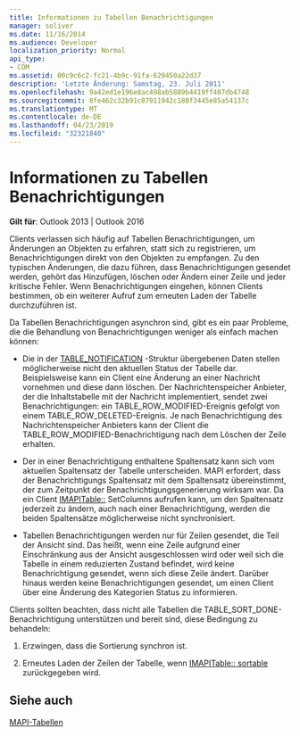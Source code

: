 ```yaml
---
title: Informationen zu Tabellen Benachrichtigungen
manager: soliver
ms.date: 11/16/2014
ms.audience: Developer
localization_priority: Normal
api_type:
- COM
ms.assetid: 00c9c6c2-fc21-4b9c-91fa-629450a22d37
description: 'Letzte Änderung: Samstag, 23. Juli 2011'
ms.openlocfilehash: 9a42ed1e196e8ac498ab5889b4419ff407db4748
ms.sourcegitcommit: 8fe462c32b91c87911942c188f3445e85a54137c
ms.translationtype: MT
ms.contentlocale: de-DE
ms.lasthandoff: 04/23/2019
ms.locfileid: "32321840"
---
```

# <a name="about-table-notifications"></a>Informationen zu Tabellen Benachrichtigungen

  
  
**Gilt für**: Outlook 2013 | Outlook 2016 
  
Clients verlassen sich häufig auf Tabellen Benachrichtigungen, um Änderungen an Objekten zu erfahren, statt sich zu registrieren, um Benachrichtigungen direkt von den Objekten zu empfangen. Zu den typischen Änderungen, die dazu führen, dass Benachrichtigungen gesendet werden, gehört das Hinzufügen, löschen oder Ändern einer Zeile und jeder kritische Fehler. Wenn Benachrichtigungen eingehen, können Clients bestimmen, ob ein weiterer Aufruf zum erneuten Laden der Tabelle durchzuführen ist. 
  
Da Tabellen Benachrichtigungen asynchron sind, gibt es ein paar Probleme, die die Behandlung von Benachrichtigungen weniger als einfach machen können:
  
- Die in der [TABLE_NOTIFICATION](table_notification.md) -Struktur übergebenen Daten stellen möglicherweise nicht den aktuellen Status der Tabelle dar. Beispielsweise kann ein Client eine Änderung an einer Nachricht vornehmen und diese dann löschen. Der Nachrichtenspeicher Anbieter, der die Inhaltstabelle mit der Nachricht implementiert, sendet zwei Benachrichtigungen: ein TABLE_ROW_MODIFIED-Ereignis gefolgt von einem TABLE_ROW_DELETED-Ereignis. Je nach Benachrichtigung des Nachrichtenspeicher Anbieters kann der Client die TABLE_ROW_MODIFIED-Benachrichtigung nach dem Löschen der Zeile erhalten. 
    
- Der in einer Benachrichtigung enthaltene Spaltensatz kann sich vom aktuellen Spaltensatz der Tabelle unterscheiden. MAPI erfordert, dass der Benachrichtigungs Spaltensatz mit dem Spaltensatz übereinstimmt, der zum Zeitpunkt der Benachrichtigungsgenerierung wirksam war. Da ein Client [IMAPITable::](imapitable-setcolumns.md) SetColumns aufrufen kann, um den Spaltensatz jederzeit zu ändern, auch nach einer Benachrichtigung, werden die beiden Spaltensätze möglicherweise nicht synchronisiert. 
    
- Tabellen Benachrichtigungen werden nur für Zeilen gesendet, die Teil der Ansicht sind. Das heißt, wenn eine Zeile aufgrund einer Einschränkung aus der Ansicht ausgeschlossen wird oder weil sich die Tabelle in einem reduzierten Zustand befindet, wird keine Benachrichtigung gesendet, wenn sich diese Zeile ändert. Darüber hinaus werden keine Benachrichtigungen gesendet, um einen Client über eine Änderung des Kategorien Status zu informieren.
    
Clients sollten beachten, dass nicht alle Tabellen die TABLE_SORT_DONE-Benachrichtigung unterstützen und bereit sind, diese Bedingung zu behandeln:
  
1. Erzwingen, dass die Sortierung synchron ist.
    
2. Erneutes Laden der Zeilen der Tabelle, wenn [IMAPITable:: sortable](imapitable-sorttable.md) zurückgegeben wird. 
    
## <a name="see-also"></a>Siehe auch



[MAPI-Tabellen](mapi-tables.md)

